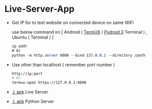 # Live-Server-App
+ Get IP for to test website on connected device on same WiFi
  
  use below command on [ Android ( [TermUX](https://play.google.com/store/apps/details?id=com.termux) / [Pydroid 3](https://play.google.com/store/apps/details?id=ru.iiec.pydroid3) Terminal ) , Ubuntu ( Terminal ) ]
  ```css
  ip addr
  # Or
  python -m http.server 8000 --bind 127.0.0.1 --directory /path
  ```
+ Use other than localhost ( remember port number )
  ```bash
  http://ip:port 
  # Or
  termux-open https://127.0.0.1:8000
  ```
+ [⇩ apk](https://www.mediafire.com/file/aoeub2ilvpdx5vs/Live_Server.apk) Live Server
+ [⇩ apk](https://www.mediafire.com/file/7jl1m71a3fg44ve/Python+Server.apk) Python Server
